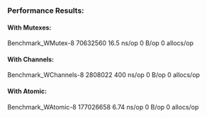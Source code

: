 ### Performance Results:
#### With Mutexes:
Benchmark_WMutex-8   	70632560	        16.5 ns/op	       0 B/op	       0 allocs/op


#### With Channels:
Benchmark_WChannels-8   	 2808022	       400 ns/op	       0 B/op	       0 allocs/op


#### With Atomic:
Benchmark_WAtomic-8   	177026658	         6.74 ns/op	       0 B/op	       0 allocs/op